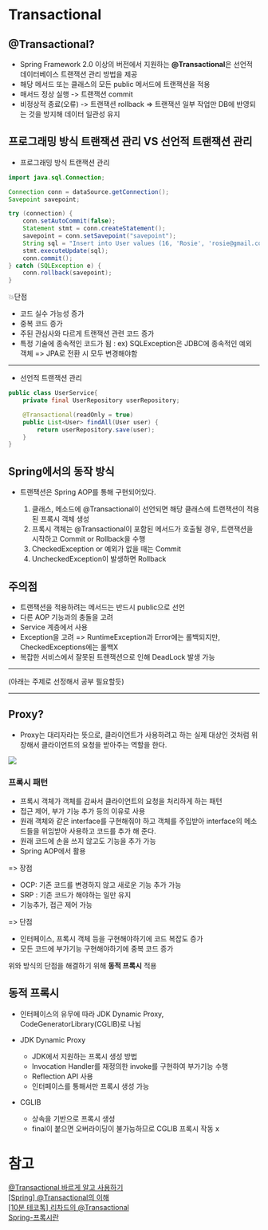 # Transactional

## @Transactional?
- Spring Framework 2.0 이상의 버전에서 지원하는 **@Transactional**은 선언적 데이터베이스 트랜잭션 관리 방법을 제공
- 해당 메서드 또는 클래스의 모든 public 메서드에 트랜잭션을 적용
- 매서드 정상 실행 -> 트랜잭션 commit
- 비정상적 종료(오류) -> 트랜잭션 rollback
=> 트랜잭션 일부 작업만 DB에 반영되는 것을 방지해 데이터 일관성 유지

## 프로그래밍 방식 트랜잭션 관리 VS 선언적 트랜잭션 관리

- 프로그래밍 방식 트랜잭션 관리
``` java
import java.sql.Connection;

Connection conn = dataSource.getConnection();
Savepoint savepoint;

try (connection) {
    conn.setAutoCommit(false);
    Statement stmt = conn.createStatement();
    savepoint = conn.setSavepoint("savepoint");
    String sql = "Insert into User values (16, 'Rosie', 'rosie@gmail.com')"
    stmt.executeUpdate(sql);
    conn.commit(); 
} catch (SQLException e) {
    conn.rollback(savepoint); 
}

```
💥단점
- 코드 실수 가능성 증가
- 중복 코드 증가
- 주된 관심사와 다르게 트랜잭션 관련 코드 증가
- 특정 기술에 종속적인 코드가 됨
    : ex) SQLException은 JDBC에 종속적인 예외 객체 => JPA로 전환 시 모두 변경해야함

<hr>

- 선언적 트랜잭션 관리
``` java
public class UserService{
    private final UserRepository userRepository;   

    @Transactional(readOnly = true)
    public List<User> findAll(User user) {
        return userRepository.save(user);
    }
}
```

## Spring에서의 동작 방식
- 트랜잭션은 Spring AOP를 통해 구현되어있다.

  1) 클래스, 메소드에 @Transactional이 선언되면 해당 클래스에 트랜잭션이 적용된 프록시 객체 생성
  2)  프록시 객체는 @Transactional이 포함된 메서드가 호출될 경우, 트랜잭션을 시작하고 Commit or Rollback을 수행
  3)  CheckedException or 예외가 없을 때는 Commit
  4)  UncheckedException이 발생하면 Rollback


## 주의점

- 트랜잭션을 적용하려는 메서드는 반드시 public으로 선언
- 다른 AOP 기능과의 충돌을 고려
- Service 계층에서 사용
- Exception을 고려
=> RuntimeException과 Error에는 롤백되지만, CheckedExceptions에는 롤백X
- 복잡한 서비스에서 잘못된 트랜잭션으로 인해 DeadLock 발생 가능

<hr>
(아래는 주제로 선정해서 공부 필요할듯) 
<hr>

## Proxy?
- Proxy는 대리자라는 뜻으로, 클라이언트가 사용하려고 하는 실제 대상인 것처럼 위장해서 클라이언트의 요청을 받아주는 역할을 한다. 

<img src ="https://velog.velcdn.com/images/dltkdgus1850/post/139f987c-bfd8-4534-95a2-1bd7c4449e85/image.png">

### 프록시 패턴
- 프록시 객체가 객체를 감싸서 클라이언트의 요청을 처리하게 하는 패턴
- 접근 제어, 부가 기능 추가 등의 이유로 사용
- 원래 객체와 같은 interface를 구현해줘야 하고 객체를 주입받아 interface의 메소드들을 위임받아 사용하고 코드를 추가 해 준다.
- 원래 코드에 손을 쓰지 않고도 기능을 추가 가능
- Spring AOP에서 활용

=> 장점
- OCP: 기존 코드를 변경하지 않고 새로운 기능 추가 가능
- SRP : 기존 코드가 해야하는 일만 유지
- 기능추가, 접근 제어 가능

=> 단점
- 인터페이스, 프록시 객체 등을 구현해야하기에 코드 복잡도 증가
- 모든 코드에 부가기능 구현해야하기에 중복 코드 증가

위와 방식의 단점을 해결하기 위해 
**동적 프록시** 적용

## 동적 프록시

- 인터페이스의 유무에 따라 JDK Dynamic Proxy, CodeGeneratorLibrary(CGLIB)로 나뉨

- JDK Dynamic Proxy
    - JDK에서 지원하는 프록시 생성 방법
    - Invocation Handler를 재정의한 invoke를 구현하여 부가기능 수행
    - Reflection API 사용
    - 인터페이스를 통해서만 프록시 생성 가능

- CGLIB
    - 상속을 기반으로 프록시 생성
    - final이 붙으면 오버라이딩이 불가능하므로 CGLIB 프록시 작동 x







# 참고
[@Transactional 바르게 알고 사용하기](https://medium.com/gdgsongdo/transactional-%EB%B0%94%EB%A5%B4%EA%B2%8C-%EC%95%8C%EA%B3%A0-%EC%82%AC%EC%9A%A9%ED%95%98%EA%B8%B0-7b0105eb5ed6)
<br>
[[Spring] @Transactional의 이해](https://imiyoungman.tistory.com/9)
<br>
[[10분 테코톡] 리차드의 @Transactional](https://www.youtube.com/watch?v=taAp_u83MwA)
<br>
[Spring-프록시란](https://velog.io/@dltkdgus1850/Spring-%ED%94%84%EB%A1%9D%EC%8B%9C%EB%9E%80)